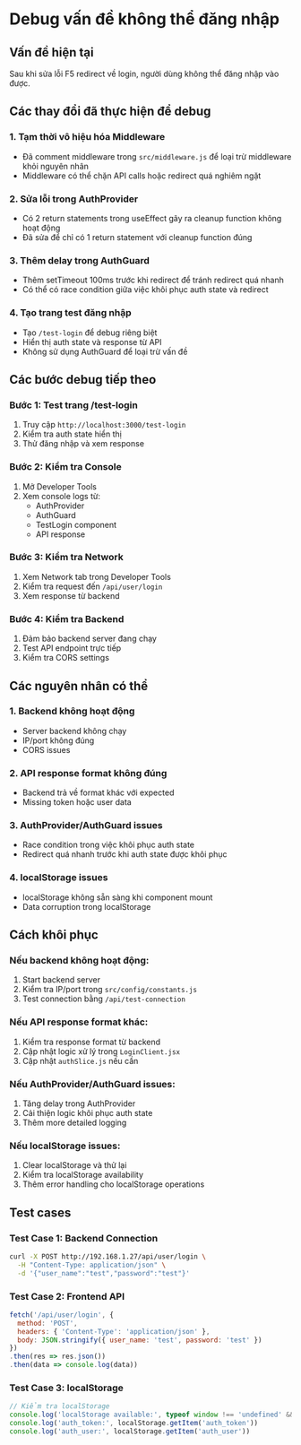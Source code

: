 # Debug vấn đề không thể đăng nhập

## Vấn đề hiện tại
Sau khi sửa lỗi F5 redirect về login, người dùng không thể đăng nhập vào được.

## Các thay đổi đã thực hiện để debug

### 1. Tạm thời vô hiệu hóa Middleware
- Đã comment middleware trong `src/middleware.js` để loại trừ middleware khỏi nguyên nhân
- Middleware có thể chặn API calls hoặc redirect quá nghiêm ngặt

### 2. Sửa lỗi trong AuthProvider
- Có 2 return statements trong useEffect gây ra cleanup function không hoạt động
- Đã sửa để chỉ có 1 return statement với cleanup function đúng

### 3. Thêm delay trong AuthGuard
- Thêm setTimeout 100ms trước khi redirect để tránh redirect quá nhanh
- Có thể có race condition giữa việc khôi phục auth state và redirect

### 4. Tạo trang test đăng nhập
- Tạo `/test-login` để debug riêng biệt
- Hiển thị auth state và response từ API
- Không sử dụng AuthGuard để loại trừ vấn đề

## Các bước debug tiếp theo

### Bước 1: Test trang /test-login
1. Truy cập `http://localhost:3000/test-login`
2. Kiểm tra auth state hiển thị
3. Thử đăng nhập và xem response

### Bước 2: Kiểm tra Console
1. Mở Developer Tools
2. Xem console logs từ:
   - AuthProvider
   - AuthGuard
   - TestLogin component
   - API response

### Bước 3: Kiểm tra Network
1. Xem Network tab trong Developer Tools
2. Kiểm tra request đến `/api/user/login`
3. Xem response từ backend

### Bước 4: Kiểm tra Backend
1. Đảm bảo backend server đang chạy
2. Test API endpoint trực tiếp
3. Kiểm tra CORS settings

## Các nguyên nhân có thể

### 1. Backend không hoạt động
- Server backend không chạy
- IP/port không đúng
- CORS issues

### 2. API response format không đúng
- Backend trả về format khác với expected
- Missing token hoặc user data

### 3. AuthProvider/AuthGuard issues
- Race condition trong việc khôi phục auth state
- Redirect quá nhanh trước khi auth state được khôi phục

### 4. localStorage issues
- localStorage không sẵn sàng khi component mount
- Data corruption trong localStorage

## Cách khôi phục

### Nếu backend không hoạt động:
1. Start backend server
2. Kiểm tra IP/port trong `src/config/constants.js`
3. Test connection bằng `/api/test-connection`

### Nếu API response format khác:
1. Kiểm tra response format từ backend
2. Cập nhật logic xử lý trong `LoginClient.jsx`
3. Cập nhật `authSlice.js` nếu cần

### Nếu AuthProvider/AuthGuard issues:
1. Tăng delay trong AuthProvider
2. Cải thiện logic khôi phục auth state
3. Thêm more detailed logging

### Nếu localStorage issues:
1. Clear localStorage và thử lại
2. Kiểm tra localStorage availability
3. Thêm error handling cho localStorage operations

## Test cases

### Test Case 1: Backend Connection
```bash
curl -X POST http://192.168.1.27/api/user/login \
  -H "Content-Type: application/json" \
  -d '{"user_name":"test","password":"test"}'
```

### Test Case 2: Frontend API
```javascript
fetch('/api/user/login', {
  method: 'POST',
  headers: { 'Content-Type': 'application/json' },
  body: JSON.stringify({ user_name: 'test', password: 'test' })
})
.then(res => res.json())
.then(data => console.log(data))
```

### Test Case 3: localStorage
```javascript
// Kiểm tra localStorage
console.log('localStorage available:', typeof window !== 'undefined' && window.localStorage)
console.log('auth_token:', localStorage.getItem('auth_token'))
console.log('auth_user:', localStorage.getItem('auth_user'))
``` 